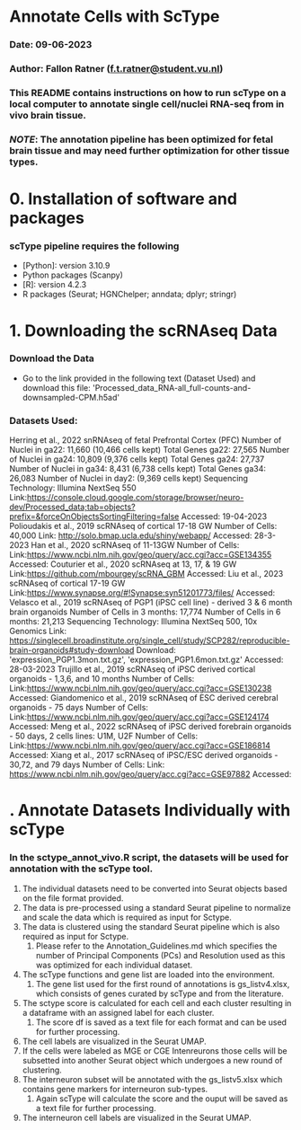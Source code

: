 # Annotate Cells with ScType
### Date: 09-06-2023   
### Author: Fallon Ratner (f.t.ratner@student.vu.nl)
### This README contains instructions on how to run scType on a local computer to annotate single cell/nuclei RNA-seq from in vivo brain tissue.
### _NOTE_: The annotation pipeline has been optimized for fetal brain tissue and may need further optimization for other tissue types.

# 0. Installation of software and packages
### scType pipeline requires the following
* [Python]: version 3.10.9
* Python packages (Scanpy)
* [R]: version 4.2.3
* R packages (Seurat; HGNChelper; anndata; dplyr; stringr)

# 1. Downloading the scRNAseq Data
### Download the Data
* Go to the link provided in the following text (Dataset Used) and download this file: 'Processed_data_RNA-all_full-counts-and-downsampled-CPM.h5ad'
### Datasets Used:
 Herring et al., 2022
        snRNAseq of fetal Prefrontal Cortex (PFC)
        Number of Nuclei in ga22: 11,660 (10,466 cells kept)
        Total Genes ga22: 27,565
        Number of Nuclei in ga24: 10,809 (9,376 cells kept)
        Total Genes ga24: 27,737
        Number of Nuclei in ga34: 8,431 (6,738 cells kept)
        Total Genes ga34: 26,083
        Number of Nuclei in day2:  (9,369 cells kept)
        Sequencing Technology: Illumina NextSeq 550
        Link:https://console.cloud.google.com/storage/browser/neuro-dev/Processed_data;tab=objects?prefix=&forceOnObjectsSortingFiltering=false
        Accessed: 19-04-2023
Polioudakis et al., 2019
    scRNAseq of cortical 17-18 GW
    Number of Cells: 40,000
    Link: http://solo.bmap.ucla.edu/shiny/webapp/
    Accessed: 28-3-2023
Han et al., 2020
    scRNAseq of 11-13GW
    Number of Cells: 
    Link:https://www.ncbi.nlm.nih.gov/geo/query/acc.cgi?acc=GSE134355
    Accessed:
Couturier et al., 2020
    scRNAseq at 13, 17, & 19 GW
    Link:https://github.com/mbourgey/scRNA_GBM
    Accessed:
Liu et al., 2023
    scRNAseq of cortical 17-19 GW
    Link:https://www.synapse.org/#!Synapse:syn51201773/files/
    Accessed:
Velasco et al., 2019
    scRNAseq of PGP1 (iPSC cell line) - derived 3 & 6 month brain organoids
    Number of Cells in 3 months: 17,774
    Number of Cells in 6 months: 21,213
    Sequencing Technology: Illumina NextSeq 500, 10x Genomics
    Link: https://singlecell.broadinstitute.org/single_cell/study/SCP282/reproducible-brain-organoids#study-download
    Download: 'expression_PGP1.3mon.txt.gz', 'expression_PGP1.6mon.txt.gz'
    Accessed: 28-03-2023
Trujillo et al., 2019
    scRNAseq of iPSC derived cortical organoids - 1,3,6, and 10 months
    Number of Cells:
    Link:https://www.ncbi.nlm.nih.gov/geo/query/acc.cgi?acc=GSE130238
    Accessed: 
Giandomenico et al., 2019
    scRNAseq of ESC derived cerebral organoids - 75 days
    Number of Cells:
    Link:https://www.ncbi.nlm.nih.gov/geo/query/acc.cgi?acc=GSE124174
    Accessed:
Meng et al., 2022
    scRNAseq of iPSC derived forebrain organoids - 50 days, 2 cells lines: U1M, U2F
    Number of Cells:
    Link:https://www.ncbi.nlm.nih.gov/geo/query/acc.cgi?acc=GSE186814
    Accessed:
Xiang et al., 2017
    scRNAseq of iPSC/ESC derived organoids - 30,72, and 79 days
    Number of Cells: 
    Link: https://www.ncbi.nlm.nih.gov/geo/query/acc.cgi?acc=GSE97882
    Accessed:


# . Annotate Datasets Individually with scType
### In the sctype_annot_vivo.R script, the datasets will be used for annotation with the scType tool.
1. The individual datasets need to be converted into Seurat objects based on the file format provided.
2. The data is pre-processed using a standard Seurat pipeline to normalize and scale the data which is required as input for Sctype.
3. The data is clustered using the standard Seurat pipeline which is also required as input for Sctype.
    1. Please refer to the Annotation_Guidelines.md which specifies the number of Principal Components (PCs) and Resolution used as this was optimized for each individual dataset. 
4. The scType functions and gene list are loaded into the environment.
    1. The gene list used for the first round of annotations is gs_listv4.xlsx, which consists of genes curated by scType and from the literature.
5. The sctype score is calculated for each cell and each cluster resulting in a dataframe with an assigned label for each cluster.
    1. The score df is saved as a text file for each format and can be used for further processing.
6. The cell labels are visualized in the Seurat UMAP. 
7. If the cells were labeled as MGE or CGE Intenreurons those cells will be subsetted into another Seurat object which undergoes a new round of clustering.
8. The interneuron subset will be annotated with the gs_listv5.xlsx which contains gene markers for interneuron sub-types. 
    1. Again scType will calculate the score and the ouput will be saved as a text file for further processing.
9. The interneuron cell labels are visualized in the Seurat UMAP.

